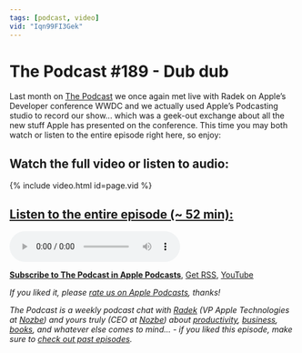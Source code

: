 ```yaml
---
tags: [podcast, video]
vid: "Iqn99FI3Gek"
---
```


# The Podcast #189 - Dub dub

Last month on [The Podcast][p] we once again met live with Radek on Apple’s Developer conference WWDC and we actually used Apple’s Podcasting studio to record our show... which was a geek-out exchange about all the new stuff Apple has presented on the conference. This time you may both watch or listen to the entire episode right here, so enjoy:

## Watch the full video or listen to audio:

{% include video.html id=page.vid %}

<!--More-->

## [Listen to the entire episode (~ 52 min):][e]

<audio controls>
<source src="https://files.nozbe.com/podcast/189.mp3" type="audio/mpeg">
</audio>

**[Subscribe to The Podcast in Apple Podcasts][i]**, [Get RSS][rss], [YouTube][y]

*If you liked it, please [rate us on Apple Podcasts][i], thanks!*

*The Podcast is a weekly podcast chat with [Radek][r] (VP Apple Technologies at [Nozbe][n]) and yours truly (CEO at [Nozbe][n]) about [productivity](/tag/productivity), [business](/tag/business), [books](/tag/books), and whatever else comes to mind... - if you liked this episode, make sure to [check out past episodes](/tag/podcast).*

[y]: https://www.youtube.com/channel/UCkWk8xKe3pq_87io7CXBCgQ
[rss]: https://thepodcast.fm/episodes?format=RSS
[e]: https://thepodcast.fm/episodes/189

[p]: https://thepodcast.fm/
[n]: https://nozbe.com/
[r]: https://radex.io/
[i]: https://itunes.apple.com/podcast/the-podcast/id1012329770
[o]: https://ipadonly.com

[pm]: http://productivemag.com/